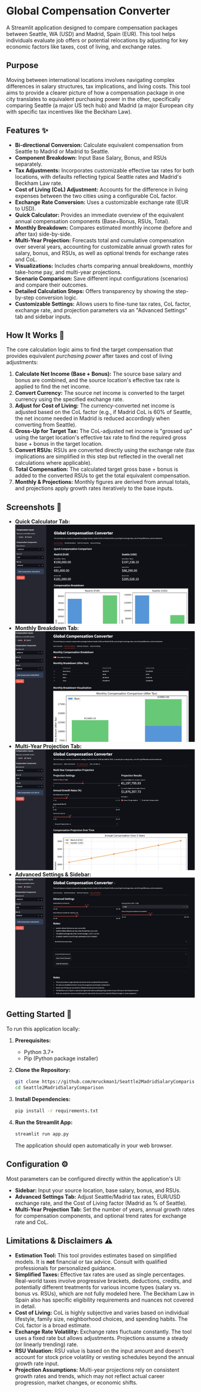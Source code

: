 # Global Compensation Converter

A Streamlit application designed to compare compensation packages between Seattle, WA (USD) and Madrid, Spain (EUR). This tool helps individuals evaluate job offers or potential relocations by adjusting for key economic factors like taxes, cost of living, and exchange rates.

## Purpose

Moving between international locations involves navigating complex differences in salary structures, tax implications, and living costs. This tool aims to provide a clearer picture of how a compensation package in one city translates to equivalent purchasing power in the other, specifically comparing Seattle (a major US tech hub) and Madrid (a major European city with specific tax incentives like the Beckham Law).

## Features ✨

* **Bi-directional Conversion:** Calculate equivalent compensation from Seattle to Madrid or Madrid to Seattle.
* **Component Breakdown:** Input Base Salary, Bonus, and RSUs separately.
* **Tax Adjustments:** Incorporates customizable effective tax rates for both locations, with defaults reflecting typical Seattle rates and Madrid's Beckham Law rate.
* **Cost of Living (CoL) Adjustment:** Accounts for the difference in living expenses between the two cities using a configurable CoL factor.
* **Exchange Rate Conversion:** Uses a customizable exchange rate (EUR to USD).
* **Quick Calculator:** Provides an immediate overview of the equivalent annual compensation components (Base+Bonus, RSUs, Total).
* **Monthly Breakdown:** Compares estimated monthly income (before and after tax) side-by-side.
* **Multi-Year Projection:** Forecasts total and cumulative compensation over several years, accounting for customizable annual growth rates for salary, bonus, and RSUs, as well as optional trends for exchange rates and CoL.
* **Visualizations:** Includes charts comparing annual breakdowns, monthly take-home pay, and multi-year projections.
* **Scenario Comparison:** Save different input configurations (scenarios) and compare their outcomes.
* **Detailed Calculation Steps:** Offers transparency by showing the step-by-step conversion logic.
* **Customizable Settings:** Allows users to fine-tune tax rates, CoL factor, exchange rate, and projection parameters via an "Advanced Settings" tab and sidebar inputs.

## How It Works 🧮

The core calculation logic aims to find the target compensation that provides equivalent *purchasing power* after taxes and cost of living adjustments:

1.  **Calculate Net Income (Base + Bonus):** The source base salary and bonus are combined, and the source location's effective tax rate is applied to find the net income.
2.  **Convert Currency:** The source net income is converted to the target currency using the specified exchange rate.
3.  **Adjust for Cost of Living:** The currency-converted net income is adjusted based on the CoL factor (e.g., if Madrid CoL is 60% of Seattle, the net income needed in Madrid is reduced accordingly when converting from Seattle).
4.  **Gross-Up for Target Tax:** The CoL-adjusted net income is "grossed up" using the target location's effective tax rate to find the required gross base + bonus in the target location.
5.  **Convert RSUs:** RSUs are converted directly using the exchange rate (tax implications are simplified in this step but reflected in the overall net calculations where applicable).
6.  **Total Compensation:** The calculated target gross base + bonus is added to the converted RSUs to get the total equivalent compensation.
7.  **Monthly & Projections:** Monthly figures are derived from annual totals, and projections apply growth rates iteratively to the base inputs.

## Screenshots 📸

* **Quick Calculator Tab:**
    ![Screenshot of Main Page Tab](assets/MainPage.png)
* **Monthly Breakdown Tab:**
    ![Screenshot of Monthly Breakdown Tab](assets/MonthlyBreakdown.png)
* **Multi-Year Projection Tab:**
    ![Screenshot of Multi Year Projection Tab](assets/MultiYearProjection.png)
* **Advanced Settings & Sidebar:**
    ![Screenshot of Advanced Settings Tab](assets/AdvancedSettings.png)

## Getting Started 🚀

To run this application locally:

1.  **Prerequisites:**
    * Python 3.7+
    * Pip (Python package installer)

2.  **Clone the Repository:**
    ```bash
    git clone https://github.com/mruckman1/Seattle2MadridSalaryComparison
    cd Seattle2MadridSalaryComparison
    ```

3.  **Install Dependencies:**
    ```bash
    pip install -r requirements.txt
    ```

4.  **Run the Streamlit App:**
    ```bash
    streamlit run app.py
    ```
    The application should open automatically in your web browser.

## Configuration ⚙️

Most parameters can be configured directly within the application's UI:

* **Sidebar:** Input your source location, base salary, bonus, and RSUs.
* **Advanced Settings Tab:** Adjust Seattle/Madrid tax rates, EUR/USD exchange rate, and the Cost of Living factor (Madrid as % of Seattle).
* **Multi-Year Projection Tab:** Set the number of years, annual growth rates for compensation components, and optional trend rates for exchange rate and CoL.

## Limitations & Disclaimers ⚠️

* **Estimation Tool:** This tool provides estimates based on simplified models. It is **not** financial or tax advice. Consult with qualified professionals for personalized guidance.
* **Simplified Taxes:** Effective tax rates are used as single percentages. Real-world taxes involve progressive brackets, deductions, credits, and potentially different treatments for various income types (salary vs. bonus vs. RSUs), which are not fully modeled here. The Beckham Law in Spain also has specific eligibility requirements and nuances not covered in detail.
* **Cost of Living:** CoL is highly subjective and varies based on individual lifestyle, family size, neighborhood choices, and spending habits. The CoL factor is a broad estimate.
* **Exchange Rate Volatility:** Exchange rates fluctuate constantly. The tool uses a fixed rate but allows adjustments. Projections assume a steady (or linearly trending) rate.
* **RSU Valuation:** RSU value is based on the input amount and doesn't account for stock price volatility or vesting schedules beyond the annual growth rate input.
* **Projection Assumptions:** Multi-year projections rely on consistent growth rates and trends, which may not reflect actual career progression, market changes, or economic shifts.